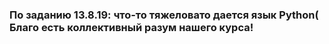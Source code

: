 ### По заданию 13.8.19: что-то тяжеловато дается язык Python( Благо есть коллективный разум нашего курса! 
